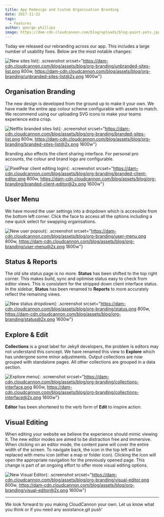 ```yaml
---
title: App Redesign and Custom Organisation Branding
date: 2017-11-22
tags:
  - Features
author: george-phillips
image: https://dam-cdn.cloudcannon.com/blog/uploads/blog-paint-pots.jpg
---
```


Today we released our rebranding across our app. This includes a large number of usability fixes. Below are the most notable changes:

![New sites list](https://dam-cdn.cloudcannon.com/blog/assets/blog/org-branding/unbranded-sites-list.png){: .screenshot srcset="https://dam-cdn.cloudcannon.com/blog/assets/blog/org-branding/unbranded-sites-list.png 800w, https://dam-cdn.cloudcannon.com/blog/assets/blog/org-branding/unbranded-sites-list@2x.png 1600w"}

## Organisation Branding

The new design is developed from the ground up to make it your own. We have made the entire app colour scheme configurable with assets to match. We recommend using our uploading SVG icons to make your teams experience extra crisp.

![Netflix branded sites list](https://dam-cdn.cloudcannon.com/blog/assets/blog/org-branding/branded-sites-list.png){: .screenshot srcset="https://dam-cdn.cloudcannon.com/blog/assets/blog/org-branding/branded-sites-list.png 800w, https://dam-cdn.cloudcannon.com/blog/assets/blog/org-branding/branded-sites-list@2x.png 1600w"}

Branding also effects the client sharing interface. For personal pro accounts, the colour and brand logo are configurable.

![PixelPear client editing login](https://dam-cdn.cloudcannon.com/blog/assets/blog/org-branding/branded-client-editor.png){: .screenshot srcset="https://dam-cdn.cloudcannon.com/blog/assets/blog/org-branding/branded-client-editor.png 800w, https://dam-cdn.cloudcannon.com/blog/assets/blog/org-branding/branded-client-editor@2x.png 1600w"}

## User Menu

We have moved the user settings into a dropdown which is accessible from the bottom left corner. Click the face to access all the options including a new quick select for swapping organisations.

![New user popout](https://dam-cdn.cloudcannon.com/blog/assets/blog/org-branding/user-menu.png){: .screenshot srcset="https://dam-cdn.cloudcannon.com/blog/assets/blog/org-branding/user-menu.png 800w, https://dam-cdn.cloudcannon.com/blog/assets/blog/org-branding/user-menu@2x.png 1600w"}

## Status & Reports

The old site status page is no more. **Status** has been shifted to the top right corner. This makes build, sync and optimise status easy to check from editor views. This is consistent for the stripped down client interface status. In the sidebar, **Status** has been renamed to **Reports** to more accurately reflect the remaining views.

![New status dropdown](https://dam-cdn.cloudcannon.com/blog/assets/blog/org-branding/status.png){: .screenshot srcset="https://dam-cdn.cloudcannon.com/blog/assets/blog/org-branding/status.png 800w, https://dam-cdn.cloudcannon.com/blog/assets/blog/org-branding/status@2x.png 1600w"}

## Explore & Edit

**Collections** is a great label for Jekyll developers, the problem is editors may not understand this concept. We have renamed this view to **Explore** which has undergone some minor adjustments. Output collections are now grouped with standalone pages. All other collections are grouped in a data section.

![Explore menu](https://dam-cdn.cloudcannon.com/blog/assets/blog/org-branding/collections-interface.png){: .screenshot srcset="https://dam-cdn.cloudcannon.com/blog/assets/blog/org-branding/collections-interface.png 800w, https://dam-cdn.cloudcannon.com/blog/assets/blog/org-branding/collections-interface@2x.png 1600w"}

**Editor** has been shortened to the verb form of **Edit** to inspire action.

## Visual Editing

When editing your website we believe the experience should mimic viewing it. The new editor modes are aimed to be distraction free and immersive. When clicking on an editor mode, the content pane will cover the entire width of the screen. To navigate back, the icon in the top left will be replaced with menu icon (either a map or folder icon). Clicking the icon will open the appropriate navigation for the previously opened page. This change is part of an ongoing effort to offer more visual editing options.

![New Visual Editor](https://dam-cdn.cloudcannon.com/blog/assets/blog/org-branding/visual-editor.png){: .screenshot srcset="https://dam-cdn.cloudcannon.com/blog/assets/blog/org-branding/visual-editor.png 800w, https://dam-cdn.cloudcannon.com/blog/assets/blog/org-branding/visual-editor@2x.png 1600w"}

---

We look forward to you making CloudCannon your own. Let us know what you think or if you need any assistance.git push'